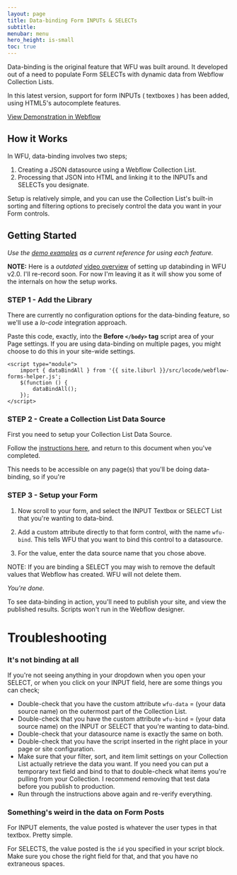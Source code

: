 ```yaml
---
layout: page
title: Data-binding Form INPUTs & SELECTs
subtitle: 
menubar: menu
hero_height: is-small
toc: true
---
```



Data-binding is the original feature that WFU was built around. It developed out of a need to populate Form SELECTs with dynamic data from Webflow Collection Lists.

In this latest version, support for form INPUTs ( textboxes ) has been added, using HTML5's autocomplete features.

<a class="button is-danger" href="https://sygnal-webflow-utils.webflow.io/demo/data-binding" target="_blank">View Demonstration in Webflow</a>


## How it Works

In WFU, data-binding involves two steps;

1. Creating a JSON datasource using a Webflow Collection List.
2. Processing that JSON into HTML and linking it to the INPUTs and SELECTs you designate.

Setup is relatively simple, and you can use the Collection List's built-in sorting and filtering options to precisely control the data you want in your Form controls.

## Getting Started

*Use the [demo examples](https://github.com/sygnaltech/webflow-util/tree/master/demo/webflow-forms/databinding) as a current reference for using each feature.*

**NOTE:** Here is a *outdated* [video overview](https://www.youtube.com/watch?v=xc7vx7YdK5I) of setting up databinding in WFU v2.0. I'll re-record soon. For now I'm leaving it as it will show you some of the internals on how the setup works.



### STEP 1 - Add the Library

There are currently no configuration options for the data-binding feature, so we'll use a *lo-code* integration approach.

Paste this code, exactly, into the **Before `</body>` tag** script area of your Page settings. If you are using data-binding on multiple pages, you might choose to do this in your site-wide settings.

```
<script type="module">
    import { dataBindAll } from '{{ site.liburl }}/src/locode/webflow-forms-helper.js';
    $(function () {
        dataBindAll();
    });
</script>
```



### STEP 2 - Create a Collection List Data Source

First you need to setup your Collection List Data Source. 

Follow the [instructions here](datasources), and return to this document when you've completed.




This needs to be accessible on any page(s) that you'll be doing data-binding, so if you're 



### STEP 3 - Setup your Form

1. Now scroll to your form, and select the INPUT Textbox or SELECT List that you're wanting to data-bind.

2. Add a custom attribute directly to that form control, with the name `wfu-bind`. This tells WFU that you want to bind this control to a datasource.

3. For the value, enter the data source name that you chose above.

NOTE: If you are binding a SELECT you may wish to remove the default values that Webflow has created. WFU will not delete them.

*You're done.*

To see data-binding in action, you'll need to publish your site, and view the published results. Scripts won't run in the Webflow designer.

# Troubleshooting

### It's not binding at all

If you're not seeing anything in your dropdown when you open your SELECT, or when you click on your INPUT field, here are some things you can check;

+ Double-check that you have the custom attribute `wfu-data` = (your data source name) on the outermost part of the Collection List.
+ Double-check that you have the custom attribute `wfu-bind` = (your data source name) on the INPUT or SELECT that you're wanting to data-bind.
+ Double-check that your datasource name is exactly the same on both.
+ Double-check that you have the script inserted in the right place in your page or site configuration.
+ Make sure that your filter, sort, and item limit settings on your Collection List actually retrieve the data you want. If you need you can put a temporary text field and bind to that to double-check what items you're pulling from your Collection. I recommend removing that test data before you publish to production.
+ Run through the instructions above again and re-verify everything.

### Something's weird in the data on Form Posts

For INPUT elements, the value posted is whatever the user types in that textbox. Pretty simple.

For SELECTS, the value posted is the `id` you specified in your script block. Make sure you chose the right field for that, and that you have no extraneous spaces.




